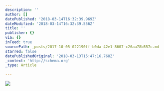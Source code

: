 ```yaml
---
description: ''
author: []
datePublished: '2018-03-14T16:32:39.969Z'
dateModified: '2018-03-14T16:32:39.556Z'
title: ''
publisher: {}
via: {}
inFeed: true
sourcePath: _posts/2017-10-05-022190ff-b0da-42e1-8607-c26aa78b557c.md
starred: false
datePublishedOriginal: '2018-03-13T15:47:16.768Z'
_context: 'http://schema.org'
_type: Article

---
```

![](https://the-grid-user-content.s3-us-west-2.amazonaws.com/17a54e4d-961a-4a0c-89f2-ab3f8436ef62.jpg)